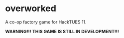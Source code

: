 # overworked
A co-op factory game for HackTUES 11.

**WARNING!!!**
**THIS GAME IS STILL IN DEVELOPMENT!!!**

